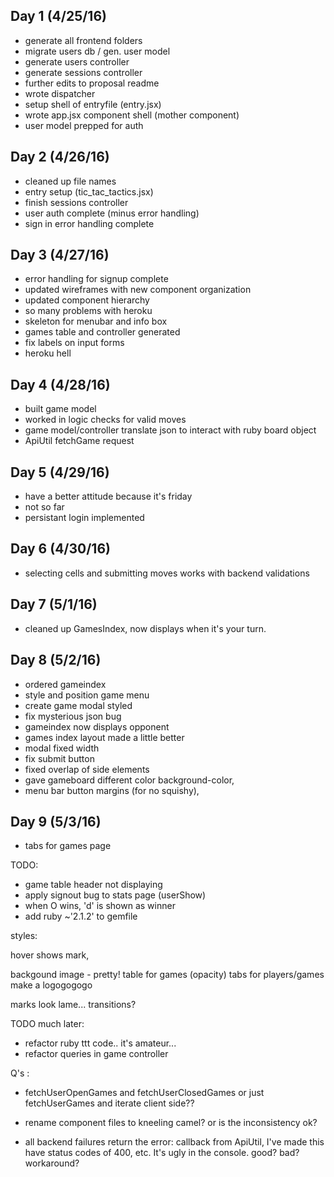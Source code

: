 ## Day 1 (4/25/16)

- generate all frontend folders
- migrate users db / gen. user model
- generate users controller
- generate sessions controller
- further edits to proposal readme
- wrote dispatcher
- setup shell of entryfile (entry.jsx)
- wrote app.jsx component shell (mother component)
- user model prepped for auth

## Day 2 (4/26/16)

- cleaned up file names
- entry setup (tic_tac_tactics.jsx)
- finish sessions controller
- user auth complete (minus error handling)
- sign in error handling complete

## Day 3 (4/27/16)

- error handling for signup complete
- updated wireframes with new component organization
- updated component hierarchy
- so many problems with heroku
- skeleton for menubar and info box
- games table and controller generated
- fix labels on input forms
- heroku hell

## Day 4 (4/28/16)

- built game model
- worked in logic checks for valid moves
- game model/controller translate json to interact with ruby board object
- ApiUtil fetchGame request

## Day 5 (4/29/16)

- have a better attitude because it's friday
- not so far
- persistant login implemented

## Day 6 (4/30/16)

- selecting cells and submitting moves works with backend validations

## Day 7 (5/1/16)

- cleaned up GamesIndex, now displays when it's your turn.

## Day 8 (5/2/16)

- ordered gameindex
- style and position game menu
- create game modal styled
- fix mysterious json bug
- gameindex now displays opponent
- games index layout made a little better
- modal fixed width
- fix submit button
- fixed overlap of side elements
- gave gameboard different color background-color,
- menu bar button margins (for no squishy),

## Day 9 (5/3/16)
- tabs for games page


TODO:
- game table header not displaying
- apply signout bug to stats page (userShow)
- when O wins, 'd' is shown as winner
- add ruby ~'2.1.2' to gemfile

styles:

hover shows mark,

backgound image - pretty!
table for games (opacity)
tabs for players/games
make a logogogogo


marks look lame... transitions?




TODO much later:
- refactor ruby ttt code.. it's amateur...  
- refactor queries in game controller

Q's :
  - fetchUserOpenGames and fetchUserClosedGames or just fetchUserGames and iterate
  client side??

  - rename component files to kneeling camel? or is the inconsistency ok?
  - all backend failures return the error: callback from ApiUtil, I've made this have status
  codes of 400, etc. It's ugly in the console. good? bad? workaround?
